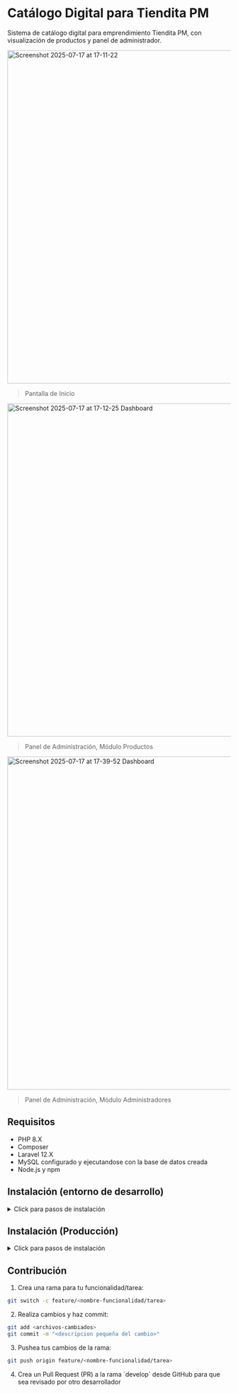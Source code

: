 # Catálogo Digital para Tiendita PM

Sistema de catálogo digital para emprendimiento Tiendita PM, con visualización de productos y panel de administrador.

<img width="750" alt="Screenshot 2025-07-17 at 17-11-22 " src="https://github.com/user-attachments/assets/dfc4e15e-758c-480c-bef9-472d93a85113" />

> Pantalla de Inicio

<img width="750" alt="Screenshot 2025-07-17 at 17-12-25 Dashboard" src="https://github.com/user-attachments/assets/fa2b50fb-4fac-415c-b7a3-92c990cfa37e" />

> Panel de Administración, Módulo Productos

<img width="750" alt="Screenshot 2025-07-17 at 17-39-52 Dashboard" src="https://github.com/user-attachments/assets/bb35eab3-2d19-4317-aefb-c4c7c8feda64" />

> Panel de Administración, Módulo Administradores

## Requisitos

- PHP 8.X
- Composer
- Laravel 12.X
- MySQL configurado y ejecutandose con la base de datos creada
- Node.js y npm

## Instalación (entorno de desarrollo)

<details>
<summary>Click para pasos de instalación</summary>

### Instalando en entorno de desarrollo

1. Clonar el repositorio en el directorio deseado:

*Se recomienda clonar el repositorio usando SSH en lugar de URL web*

```bash
git clone git@github.com:garaneda21/catalogo-digital-tiendita-pm.git
cd catalogo-digital-tiendita-pm
```

2. Instalar dependendias de PHP y Node:

```bash
composer install && npm install
```

3. Configura el archivo ´.env´ a partir del de ejemplo para el entorno de desarrollo:

- Configurar principalmente la conexión a la base de datos

```bash
cp .env.example .env
```

4. En el archivo ´.env´, definir el correo y contraseña del SuperAdmin:
    
```bash
ADMIN_PASSWORD=<contraseña>
ADMIN_MAIL=admin@test.com
```


5. Generar clave de aplicación en archivo ´.env´:

```bash
php artisan key:generate
```

6. Enlazar el storage al directorio `/public`.

```bash
php artisan storage:link
```

7. Correr las migraciones de base de datos:

```bash
php artisan migrate
```

8. Iniciar servidor de desarrollo:

```bash
composer run dev
```

</details>

## Instalación (Producción)

<details>

<summary>Click para pasos de instalación</summary>

### Instalando en entorno de producción

Asumiendo que se instalará en un servidor usando Debian Linux, y que la base de
datos MySQL se encuentra funcionando (La base de datos puede ser externa o
estar instalada en el mismo servidor, luego asegurarse de configurar
el archivo `.env`).

No se toma en cuenta el uso de certificados SSL en los siguientes pasos.

1. Clonar repositorio

```bash
git clone https://github.com/garaneda21/catalogo-digital-tiendita-pm.git
cd catalogo-digital-tiendita-pm
```

-  Configurar Proyecto

```bash
composer install && npm install
```

3. Configura el archivo ´.env´ a partir del de ejemplo:

```bash
cp .env.example .env
```

- Configurar los datos iniciales del Admin en las variables de entorno `ADMIN_PASSWORD` y `ADMIN_MAIL`.
- Configurar `APP_ENV=production`.
- Configurar `APP_DEBUG=false` para el entorno de producción.
- Configurar `APP_URL` con la URL que alojará la aplicación.
- Configurar la conexión a la base de datos.
- Generar clave de aplicación en archivo ´.env´ con el comando `php artisan key:generate`.
- Enlazar el storage con el directorio `/public` con el comando `php artisan storage:link`.
- Ejecutar `npm run build`.

4. Ahora se pasará a configurar el servidor, primero mover el proyecto al servidor (ftp, ssh, etc.).

5. Instalar dependencias en el servidor.

```bash
sudo apt install php8.2 php8.2-cli php8.2-fpm php8.2-mysql php8.2-curl \
php8.2-mbstring php8.2-xml php8.2-zip php8.2-bcmath php8.2-readline \
php8.2-soap php8.2-intl php8.2-common unzip -y
```

6. Instalar servidor web NGINX

```bash
sudo apt install nginx
```

Comprobar que está funcionando NGINX
- Se puede usar el comando `curl http://localhost:80` o abrir el mismo url en el navegador.
- También se puede comprobar con el comando `systemctl status nginx`.

7. Configurar NGINX

- Mover proyecto a la ruta `/var/www`.
- Entregar permisos de directorios al servicio.

```bash
sudo chown -R www-data:www-data /var/www/catalogo-digital-tiendita-pm/storage
sudo chown -R www-data:www-data /var/www/catalogo-digital-tiendita-pm/bootstrap/cache
```

- Configurar NGINX para que sirva el proyecto, para esto, crear un archivo de configuración en `/etc/nginx/sites-available/tiendita-pm`, laravel entrega una configuración recomendada en la [documentación](https://laravel.com/docs/12.x/deployment#server-configuration). Y como dice en la documentación, cambiar las siguietes líneas.

```conf
server_name <IP o dominio que se utilizará>;
root /var/www/catalogo-digital-tiendita-pm/public;
```

- Ahora activar el sitio creando un enlace simbólico de este archivo en `sites-enabled`.

```bash
sudo ln -s /etc/nginx/sites-available/tiendita-pm /etc/nginx/sites-enabled/
```

> [!note] Nota
> Puede que haya conflicto con el archivo de configuración por defecto de nginx `/etc/nginx/sites-enabled/default`, de puede eliminar.

- Comprobar si la configuración es correcta

```bash
sudo nginx -t
```

- Aplicar cambios

```bash
sudo systemctl reload nginx
```

- Optimizar aplicación para producción (debe existir la conexión a la base de datos)

```bash
php artisan optimize
php artisan optimize:clear
php artisan config:cache
php artisan event:cache
php artisan route:cache
php artisan view:cache
```

> [!note] Nota
> *Puede que hayan errores con los permisos de los archivos, dando acceso a `www-data` a los directorios `/storage` y `/bootstrap/cache` debería ser suficiente para NGINX y Laravel.*

</details>

## Contribución

1. Crea una rama para tu funcionalidad/tarea:

```bash
git switch -c feature/<nombre-funcionalidad/tarea>
```

2. Realiza cambios y haz commit:

```bash
git add <archivos-cambiados>
git commit -m "<descripcion pequeña del cambio>"
```

3. Pushea tus cambios de la rama:

```bash
git push origin feature/<nombre-funcionalidad/tarea> 
```

4. Crea un Pull Request (PR) a la rama ´develop´ desde GitHub para que sea revisado por otro desarrollador
